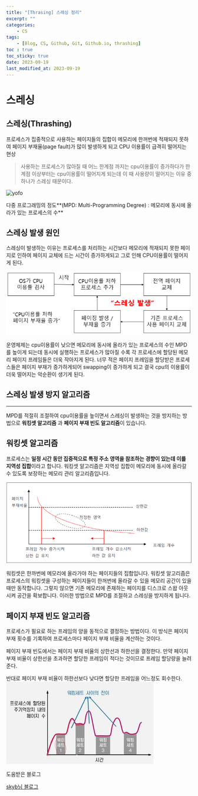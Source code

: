```yaml
---
title: "[Thrasing] 스레싱 정리"
excerpt: ""
categories:
    - CS
tags:
    - [Blog, CS, Github, Git, Github.io, thrashing]
toc : true
toc_sticky: true
date: 2023-09-19
last_modified_at: 2023-09-19
---
```

# 스레싱

## 스레싱(Thrashing)

프로세스가 집중적으로 사용하는 페이지들의 집합이 메모리에 한꺼번에 적재되지 못하여 페이지 부재율(page fault)가 많이 발생하게 되고 CPU 이용률이 급격히 떨어지는 현상

> 사용하는 프로세스가 많아질 때 어느 한계점 까지는 cpu이용률이 증가하다가 한계점 이상부터는 cpu이용률이 떨어지게 되는데 이 때 사용량이 떨어지는 이유 중 하나가 스레싱 때문이다.
> 

![yofo](https://upload.wikimedia.org/wikipedia/commons/6/67/Thrashing.GIF?20080928093846)

다중 프로그래밍의 정도**(MPD: Multi-Programming Degree) : 메모리에 동시에 올라가 있는 프로세스의 수**

## 스레싱 발생 원인

스레싱이 발생하는 이유는 프로세스를 처리하는 시간보다 메모리에 적재되지 못한 페이지로 인하여 페이지 교체에 드는 시간이 증가하게되고 그로 인해 CPU이용률이 떨어지게 된다.

![Alt text](/assets/img/2023-09-19-thrashing/thrashing.png)

운영체제는 cpu이용률이 낮으면 메모리에 동시에 올라가 있는 프로세스의 수인 MPD를 높이게 되는데 동시에 실행하는 프로세스가 많아질 수록 각 프로세스에 할당된 메모리 페이지 프레임들은 더욱 작아지게 된다. 너무 적은 페이지 프레임을 할당받은 프로세스들은 페이지 부재가 증가하게되어 swapping이 증가하게 되고 결국 cpu의 이용률이 더욱 떨어지는 악순환이 생기게 된다.

## 스레싱 발생 방지 알고리즘

---

MPD를 적절히 조절하여 cpu이용률을 높이면서 스레싱이 발생하는 것을 방지하는 방법으로 **워킹셋 알고리즘** 과 **페이지 부재 빈도 알고리즘**이 있습니다.

## 워킹셋 알고리즘

프로세스는 **일정 시간 동안 집중적으로 특정 주소 영역을 참조하는 경향이 있는데 이를 지역성 집합**이라고 합니다. 워킹셋 알고리즘은 지역성 집합이 메모리에 동시에 올라갈 수 있도록 보장하는 메모리 관리 알고리즘입니다.

![Alt text](/assets/img/2023-09-19-thrashing/thrashing2.png)

워킹셋은 한까번에 메모리에 올라가야 하는 페이지들의 집합입니다. 워킹셋 알고리즘은 프로세스의 워킹셋을 구성하는 페이지들이 한꺼번에 올라갈 수 있을 메모리 공간이 있을 때만 동작합니다. 그렇지 않으면 기존 메모리에 존재하는 페이지를 디스크로 스왑 아웃 시켜 공간을 확보합니다. 이러한 방법으로 MPD를 조절하고 스레싱을 방지하게 됩니다. 

## 페이지 부재 빈도 알고리즘

프로세스가 필요로 하는 프레임의 양을 동적으로 결정하는 방법이다. 이 방식은 페이지 부재 횟수를 기록하여 프로세스마다 페이지 부재 비율을 계산하는 것이다.

페이지 부재 빈도에서는 페이지 부재 비율의 상한선과 하한선을 결정한다. 만약 페이지 부재 비율이 상한선을 초과하면 할당한 프레임이 적다는 것이므로 프레임 할당량을 늘려준다.

반대로 페이지 부재 비율이 하한선보다 낮다면 할당한 프레임을 어느정도 회수한다.
![Alt text](/assets/img/2023-09-19-thrashing/thrashing3.png)
<!-- <img src = "/assets/img/2023-09-19-thrashing/thrashing3.png" width="500px;" height="200"> -->

도움받은 블로그 

<a href="https://blog.skby.net/%EC%8A%A4%EB%A0%88%EC%8B%B1-thrashing/"> skyb님 블로그 </a>
